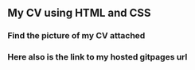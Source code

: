 ## My CV using HTML and CSS

### Find the picture of my CV attached

### Here also is the link to my hosted gitpages url